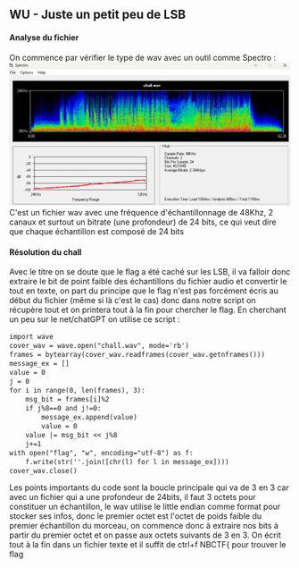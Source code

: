 ## WU - Juste un petit peu de LSB
#### Analyse du fichier
On commence par vérifier le type de wav avec un outil comme Spectro :
![](./solve.png)
C'est un fichier wav avec une fréquence d'échantillonnage de 48Khz, 2 canaux et surtout un bitrate (une profondeur) de 24 bits, ce qui veut dire que chaque échantillon est composé de 24 bits

#### Résolution du chall

Avec le titre on se doute que le flag a été caché sur les LSB, il va falloir donc extraire le bit de point faible des échantillons du fichier audio et convertir le tout en texte, on part du principe que le flag n'est pas forcément écris au début du fichier (même si là c'est le cas) donc dans notre script on récupère tout et on printera tout à la fin pour chercher le flag.
En cherchant un peu sur le net/chatGPT on utilise ce script :

    import wave
    cover_wav = wave.open("chall.wav", mode='rb')
    frames = bytearray(cover_wav.readframes(cover_wav.getnframes()))
    message_ex = []
    value = 0
    j = 0
    for i in range(0, len(frames), 3):
	    msg_bit = frames[i]%2
	    if j%8==0 and j!=0:
	        message_ex.append(value)
	        value = 0
	    value |= msg_bit << j%8
	    j+=1
    with open("flag", "w", encoding="utf-8") as f:
	    f.write(str(''.join([chr(l) for l in message_ex])))
    cover_wav.close()
Les points importants du code sont la boucle principale qui va de 3 en 3 car avec un fichier qui a une profondeur de 24bits, il faut 3 octets pour constituer un échantillon, le wav utilise le little endian comme format pour stocker ses infos, donc le premier octet est l'octet de poids faible du premier échantillon du morceau, on commence donc à extraire nos bits à partir du premier octet et on passe aux octets suivants de 3 en 3. On écrit tout à la fin dans un fichier texte et il suffit de ctrl+f NBCTF{ pour trouver le flag

